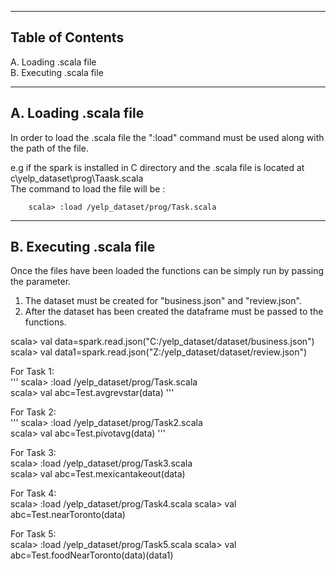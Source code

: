 ---------------------------
Table of Contents
---------------------------

A. Loading .scala file  
B. Executing .scala file

----------------------------
A. Loading .scala file
----------------------------
In order to load the .scala file the ":load" command must be used along with the path of the file.

e.g 	if the spark is installed in C directory and the .scala file is located at c\yelp_dataset\prog\Taask.scala  
The command to load the file will be :
		
		scala> :load /yelp_dataset/prog/Task.scala
		
----------------------------
B. Executing .scala file
----------------------------
Once the files have been loaded the functions can be simply run by passing the parameter.
1.	The dataset must be created for "business.json" and "review.json".
2.	After the dataset has been created the dataframe must be passed to the functions.

scala> val data=spark.read.json("C:/yelp_dataset/dataset/business.json")
scala> val data1=spark.read.json("Z:/yelp_dataset/dataset/review.json")

For Task 1:  
'''
scala> :load /yelp_dataset/prog/Task.scala  
scala> val abc=Test.avgrevstar(data)
'''

For Task 2:  
'''
scala> :load /yelp_dataset/prog/Task2.scala  
scala> val abc=Test.pivotavg(data)
'''

For Task 3:  
scala> :load /yelp_dataset/prog/Task3.scala  
scala> val abc=Test.mexicantakeout(data)  

For Task 4:  
scala> :load /yelp_dataset/prog/Task4.scala
scala> val abc=Test.nearToronto(data)

For Task 5:  
scala> :load /yelp_dataset/prog/Task5.scala
scala> val abc=Test.foodNearToronto(data)(data1)
